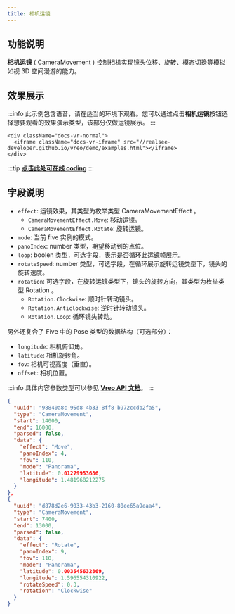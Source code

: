 ```yaml
---
title: 相机运镜
---
```


## 功能说明

**相机运镜** ( CameraMovement ) 控制相机实现镜头位移、旋转、模态切换等模拟如视 3D 空间漫游的能力。

## 效果展示

:::info
此示例包含语音，请在适当的环境下观看。您可以通过点击**相机运镜**按钮选择想要观看的效果演示类型，该部分仅做运镜展示。
:::

```mdx-code-block
<div className="docs-vr-normal">
  <iframe className="docs-vr-iframe" src="//realsee-developer.github.io/vreo/demo/examples.html"></iframe>
</div>
```

:::tip
**[点击此处可在线 coding](https://codesandbox.io/s/vreo-forked-tyn7gd?file=/src/player.tsx)**
:::

## 字段说明

- `effect`: 运镜效果，其类型为枚举类型 CameraMovementEffect 。
  - `CameraMovementEffect.Move`: 移动运镜。
  - `CameraMovementEffect.Rotate`: 旋转运镜。
- `mode`: 当前 five 实例的模式。
- `panoIndex`: number 类型，期望移动到的点位。
- `loop`: boolen 类型，可选字段，表示是否循环此运镜帧展示。
- `rotateSpeed`: number 类型，可选字段，在循环展示旋转运镜类型下，镜头的旋转速度。
- `rotation`: 可选字段，在旋转运镜类型下，镜头的旋转方向，其类型为枚举类型 Rotation 。
  - `Rotation.Clockwise`: 顺时针转动镜头。
  - `Rotation.Anticlockwise`: 逆时针转动镜头。
  - `Rotation.Loop`: 循环镜头转动。

另外还复合了 Five 中的 Pose 类型的数据结构（可选部分）：

- `longitude`: 相机俯仰角。
- `latitude`: 相机旋转角。
- `fov`: 相机可视高度（垂直）。
- `offset`: 相机位置。

:::info
具体内容参数类型可以参见 [**Vreo API 文档**](https://realsee-developer.github.io/vreo/modules/Player.html#CameraMovementData)。
:::

```json title="相机运镜数据样例"
{
  "uuid": "98840a8c-95d8-4b33-8ff8-b972ccdb2fa5",
  "type": "CameraMovement",
  "start": 14000,
  "end": 16000,
  "parsed": false,
  "data": {
    "effect": "Move",
    "panoIndex": 4,
    "fov": 110,
    "mode": "Panorama",
    "latitude": 0.01279953686,
    "longitude": 1.481968212275
  }
},
{
  "uuid": "d878d2e6-9033-43b3-2160-80ee65a9eaa4",
  "type": "CameraMovement",
  "start": 7400,
  "end": 13000,
  "parsed": false,
  "data": {
    "effect": "Rotate",
    "panoIndex": 9,
    "fov": 110,
    "mode": "Panorama",
    "latitude": 0.003545632869,
    "longitude": 1.596554310922,
    "rotateSpeed": 0.3,
    "rotation": "Clockwise"
  }
}
```
